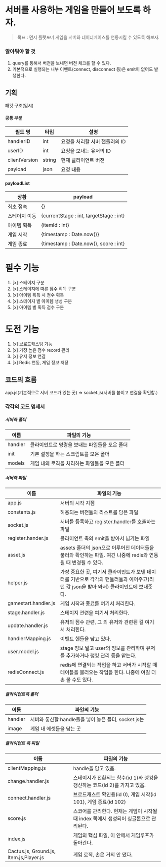 # 서버를 사용하는 게임을 만들어 보도록 하자.
 > 목표 : 먼저 플랫포머 게임을 서버와 데이터베이스를 연동시킬 수 있도록 해보자.


### 알아둬야 할 것
1. query를 통해서 버전을 보내면 버전 체크를 할 수 있다.
2. 기본적으로 실행되는 내부 이벤트(connect, disconnect 등)은 emit이 없어도 발생한다.

## 기획

패킷 구조(임시)

#### 공통 부분

|필드 명|타입|설명|
|---|---|---|
|handlerID|int|요청을 처리할 서버 핸들러의 ID|
|userID|int|요청을 보내는 유저의 ID|
|clientVersion|string|현재 클라이언트 버전|
|payload|json|요청 내용|

#### payloadList


|상황|payload|
|---|---|
|최초 접속|{}|
|스테이지 이동|{currentStage : int, targetStage : int}|
|아이템 획득|{itemId : int}|
|게임 시작|{timestamp : Date.now()}|
|게임 종료|{timestamp : Date.now(), score : int}|

# 필수 기능

1. [x] 스테이지 구분
2. [x] 스테이지에 따른 점수 획득 구분
3. [x] 아이템 획득 시 점수 획득
4. [x] 스테이지 별 아이템 생성 구분
5. [x] 아이템 별 획득 점수 구분

# 도전 기능

1. [x] 브로드캐스팅 기능
2. [x] 가장 높은 점수 record 관리
3. [x] 유저 정보 연결
4. [x] Redis 연동, 게임 정보 저장

## 코드의 흐름

app.js(기본적으로 서버 코드가 있는 곳) => socket.js(서버를 붙이고 연결을 확인함.) 

### 각각의 코드 명세서

##### 서버측 폴더

|이름|파일의 기능|
|----|----|
|handler|클라이언트로 명령을 보내는 파일들을 모은 폴더|
|init|기본 설정을 하는 스크립트를 모은 폴더|
|models|게임 내의 로직을 처리하는 파일들을 모은 폴더|

##### 서버측 파일

|이름|파일의 기능|
|----|----|
|app.js|서버의 시작 지점|
|constants.js|허용되는 버전들의 리스트를 담은 파일|
|socket.js|서버를 등록하고 register.handler를 호출하는 파일|
|register.hander.js|클라이언트 측의 emit을 받아서 넘기는 파일|
|asset.js|assets 폴더의 json으로 이루어진 데이터들을 불러와 확인하는 파일. 여긴 나중에 redis와 연동될 때 변경될 수 있다.|
|helper.js|가장 중요한 곳, 여기서 클라이언트가 보낸 데이터를 기반으로 각각의 핸들러들과 이어주고(리턴 값 json을 받아 와서) 클라이언트에 보내준다.|
|gamestart.handler.js|게임 시작과 종료를 여기서 처리한다.|
|stage.handler.js|스테이지 관련을 여기서 처리한다.|
|update.handler.js|유저의 점수 관련, 그 외 유저와 관련된 걸 여기서 처리한다.|
|handlerMapping.js|이벤트 핸들을 담고 있다.|
|user.model.js|stage 정보 말고 user의 정보를 관리하며 유저를 추가하거나 랭킹 관리 등을 맡는다.|
|redisConnect.js|redis에 연결되는 작업을 하고 서버가 시작할 때 테이블을 불러오는 작업을 한다. 나중에 여길 더 손 볼 수도 있다.|

##### 클라이언트측 폴더

|이름|파일의 기능|
|----|----|
|handler|서버와 통신할 handle들을 넣어 놓은 폴더, socket.js는 |
|image|게임 내 에셋들을 담는 곳|



##### 클라이언트 측 파일

|이름|파일의 기능|
|----|----|
|clientMapping.js|handle을 담고 있음.|
|change.handler.js|스테이지가 전환되는 함수(id 1)와 랭킹을 갱신하는 코드(id 2)를 가지고 있음.|
|connect.handler.js|브로드캐스트 확인용(id 0), 게임 시작(id 101), 게임 종료(id 102)|
|score.js|스코어를 관리한다. 현재는 게임이 시작될 때 index 쪽에서 생성되어 싱글톤으로 관리된다.|
|index.js|게임의 핵심 파일, 이 안에서 게임루프가 돌아간다.|
|Cactus.js, Ground.js, Item.js,Player.js|게임 로직, 손은 거의 안 댔다.|


